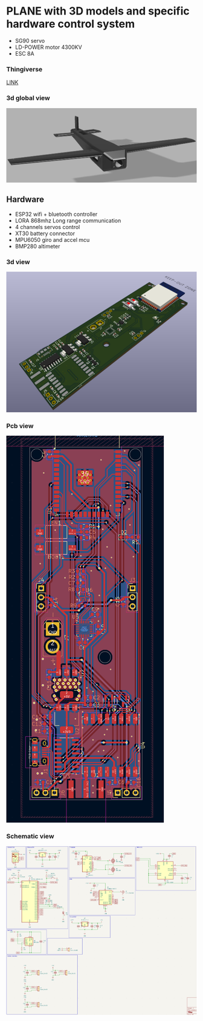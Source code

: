 # PLANE  with 3D models and specific hardware control system 

* SG90 servo
* LD-POWER motor 4300KV
* ESC 8A 

### Thingiverse
[LINK](https://www.thingiverse.com/thing:6716661)

### 3d global view
![global view](./global-view.png)

## Hardware

* ESP32 wifi + bluetooth controller
* LORA 868mhz Long range communication
* 4 channels servos control
* XT30 battery connector
* MPU6050 giro and accel mcu
* BMP280 altimeter

### 3d view
![hardware 3d](./hardware/3d.png)

### Pcb view
![hardware pcb](./hardware/pcb.png) 

### Schematic view
![hardware schematic](./hardware/schematic.png)